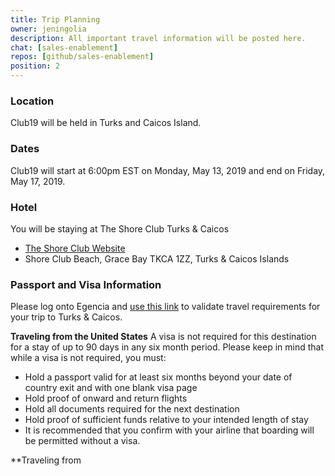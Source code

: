 ```yaml
---
title: Trip Planning
owner: jeningolia
description: All important travel information will be posted here. 
chat: [sales-enablement]
repos: [github/sales-enablement]
position: 2
---
```


### Location
Club19 will be held in Turks and Caicos Island.

### Dates
Club19 will start at 6:00pm EST on Monday, May 13, 2019 and end on Friday, May 17, 2019.

### Hotel
You will be staying at The Shore Club Turks & Caicos
* [The Shore Club Website](https://www.theshoreclubtc.com/)
* Shore Club Beach, Grace Bay TKCA 1ZZ, Turks & Caicos Islands

### Passport and Visa Information
Please log onto Egencia and [use this link](https://cibtvisas.com/?login=60005) to validate travel requirements for your trip to Turks & Caicos.

**Traveling from the United States**
A visa is not required for this destination for a stay of up to 90 days in any six month period. Please keep in mind that while a visa is not required, you must:
* Hold a passport valid for at least six months beyond your date of country exit and with one blank visa page
* Hold proof of onward and return flights
* Hold all documents required for the next destination
* Hold proof of sufficient funds relative to your intended length of stay
* It is recommended that you confirm with your airline that boarding will be permitted without a visa.

**Traveling from 
